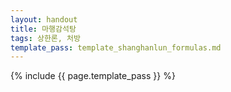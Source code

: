 ```yaml
---
layout: handout
title: 마행감석탕
tags: 상한론, 처방
template_pass: template_shanghanlun_formulas.md
---
```



{% include {{ page.template_pass }} %}